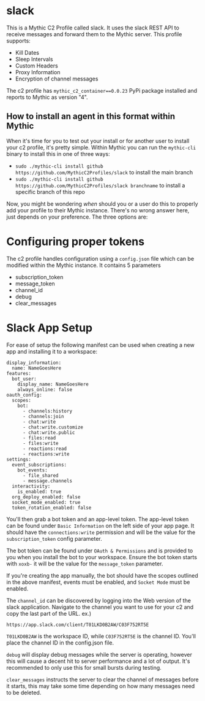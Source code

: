 # slack

This is a Mythic C2 Profile called slack. It uses the slack REST API to receive messages and forward them to the Mythic server. This profile supports:

* Kill Dates
* Sleep Intervals
* Custom Headers
* Proxy Information
* Encryption of channel messages

The c2 profile has `mythic_c2_container==0.0.23` PyPi package installed and reports to Mythic as version "4".

## How to install an agent in this format within Mythic

When it's time for you to test out your install or for another user to install your c2 profile, it's pretty simple. Within Mythic you can run the `mythic-cli` binary to install this in one of three ways:

* `sudo ./mythic-cli install github https://github.com/MythicC2Profiles/slack` to install the main branch
* `sudo ./mythic-cli install github https://github.com/MythicC2Profiles/slack branchname` to install a specific branch of this repo

Now, you might be wondering _when_ should you or a user do this to properly add your profile to their Mythic instance. There's no wrong answer here, just depends on your preference. The three options are:

# Configuring proper tokens

The c2 profile handles configuration using a `config.json` file which can be modified within the Mythic instance. It contains 5 parameters

* subscription_token
* message_token
* channel_id
* debug
* clear_messages

# Slack App Setup

For ease of setup the following manifest can be used when creating a new app and installing it to a workspace:

```
display_information:
  name: NameGoesHere
features:
  bot_user:
    display_name: NameGoesHere
    always_online: false
oauth_config:
  scopes:
    bot:
      - channels:history
      - channels:join
      - chat:write
      - chat:write.customize
      - chat:write.public
      - files:read
      - files:write
      - reactions:read
      - reactions:write
settings:
  event_subscriptions:
    bot_events:
      - file_shared
      - message.channels
  interactivity:
    is_enabled: true
  org_deploy_enabled: false
  socket_mode_enabled: true
  token_rotation_enabled: false
```

You'll then grab a bot token and an app-level token. The app-level token can be found under `Basic Information` on the left side of your app page. It should have the `connections:write` permission and will be the value for the `subscription_token` config parameter. 

The bot token can be found under `OAuth & Permissions` and is provided to you when you install the bot to your workspace. Ensure the bot token starts with `xoxb-` it will be the value for the `message_token` parameter. 

If you're creating the app manually, the bot should have the scopes outlined in the above manifest, events must be enabled, and `Socket Mode` must be enabled. 

The `channel_id` can be discovered by logging into the Web version of the slack application. Navigate to the channel you want to use for your c2 and copy the last part of the URL. ex.)
```
https://app.slack.com/client/T01LKD0B2AW/C03F752RT5E
```

`T01LKD0B2AW` is the workspace ID, while `C03F752RT5E` is the channel ID. You'll place the channel ID in the config.json file.

`debug` will display debug messages while the server is operating, however this will cause a decent hit to server performance and a lot of output. It's recommended to only use this for small bursts during testing.

`clear_messages` instructs the server to clear the channel of messages before it starts, this may take some time depending on how many messages need to be deleted.

